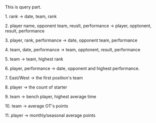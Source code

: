 This is query part.
<p>1. rank -> date, team, rank </p>
<p>2. player name, opponent team, reuslt, performance -> player, opptonent, result, performance</p>
<p>3. player, rank, performance -> date, opponent team, performance</p>
<p>4. team, date, performance -> team, opptonent, result, performance</p>
<p>5. team -> team, highest rank</p>

<p>6. player, performance -> date, opponent and highest performance. </p>
<p>7. East/West -> the first position's team</p>
<p>8. player -> the count of starter</p>
<p>9. team -> bench player, highest average time</p>
<p>10. team -> average OT's points </p>
<p>11. player -> monthly/seasonal average points</p>
